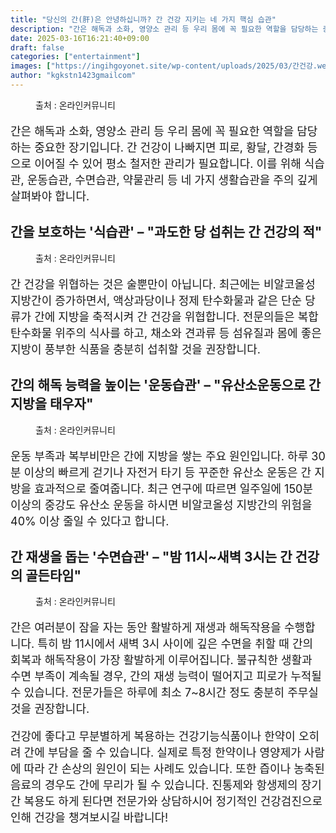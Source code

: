 ```yaml
---
title: "당신의 간(肝)은 안녕하십니까? 간 건강 지키는 네 가지 핵심 습관"
description: "간은 해독과 소화, 영양소 관리 등 우리 몸에 꼭 필요한 역할을 담당하는 중요한 장기입니다. 간 건강이 나빠지면 피로, 황달, 간경화 등으로 이어질 수 있어 평소 철저한 관리가 필요합니다. 이를 위해 식습관, 운동습관, 수면습관, 약물관리 등 네 가지 생활습관을 주의 "
date: 2025-03-16T16:21:40+09:00
draft: false
categories: ["entertainment"]
images: ["https://ingihgoyonet.site/wp-content/uploads/2025/03/간건강.webp", "https://ingihgoyonet.site/wp-content/uploads/2025/03/과도한당섭취-1024x683.jpg", "https://ingihgoyonet.site/wp-content/uploads/2025/03/유산소운동-1-1024x683.jpg", "https://ingihgoyonet.site/wp-content/uploads/2025/03/수면-1-1024x683.jpg"]
author: "kgkstn1423gmailcom"
---
```


<figure ><img src="https://ingihgoyonet.site/wp-content/uploads/2025/03/간건강.webp" alt="" style="aspect-ratio:16/9;object-fit:cover"/><figcaption >출처 : 온라인커뮤니티</figcaption></figure> <p style="font-size:18px">간은 해독과 소화, 영양소 관리 등 우리 몸에 꼭 필요한 역할을 담당하는 중요한 장기입니다. 간 건강이 나빠지면 피로, 황달, 간경화 등으로 이어질 수 있어 평소 철저한 관리가 필요합니다. 이를 위해 식습관, 운동습관, 수면습관, 약물관리 등 네 가지 생활습관을 주의 깊게 살펴봐야 합니다.</p> <h2 >간을 보호하는 '식습관' – "과도한 당 섭취는 간 건강의 적"</h2> <figure ><img src="https://ingihgoyonet.site/wp-content/uploads/2025/03/과도한당섭취-1024x683.jpg" alt="" style="aspect-ratio:16/9;object-fit:cover"/><figcaption >출처 : 온라인커뮤니티</figcaption></figure> <p style="font-size:18px">간 건강을 위협하는 것은 술뿐만이 아닙니다. 최근에는 비알코올성 지방간이 증가하면서, 액상과당이나 정제 탄수화물과 같은 단순 당류가 간에 지방을 축적시켜 간 건강을 위협합니다. 전문의들은 복합 탄수화물 위주의 식사를 하고, 채소와 견과류 등 섬유질과 몸에 좋은 지방이 풍부한 식품을 충분히 섭취할 것을 권장합니다.</p> <h2 >간의 해독 능력을 높이는 '운동습관' – "유산소운동으로 간 지방을 태우자"</h2> <figure ><img src="https://ingihgoyonet.site/wp-content/uploads/2025/03/유산소운동-1-1024x683.jpg" alt="" style="aspect-ratio:16/9;object-fit:cover"/><figcaption >출처 : 온라인커뮤니티</figcaption></figure> <p style="font-size:18px">운동 부족과 복부비만은 간에 지방을 쌓는 주요 원인입니다. 하루 30분 이상의 빠르게 걷기나 자전거 타기 등 꾸준한 유산소 운동은 간 지방을 효과적으로 줄여줍니다. 최근 연구에 따르면 일주일에 150분 이상의 중강도 유산소 운동을 하시면 비알코올성 지방간의 위험을 40% 이상 줄일 수 있다고 합니다.</p> <h2 >간 재생을 돕는 '수면습관' – "밤 11시~새벽 3시는 간 건강의 골든타임"</h2> <figure ><img src="https://ingihgoyonet.site/wp-content/uploads/2025/03/수면-1-1024x683.jpg" alt="" style="aspect-ratio:16/9;object-fit:cover"/><figcaption >출처 : 온라인커뮤니티</figcaption></figure> <p style="font-size:18px">간은 여러분이 잠을 자는 동안 활발하게 재생과 해독작용을 수행합니다. 특히 밤 11시에서 새벽 3시 사이에 깊은 수면을 취할 때 간의 회복과 해독작용이 가장 활발하게 이루어집니다. 불규칙한 생활과 수면 부족이 계속될 경우, 간의 재생 능력이 떨어지고 피로가 누적될 수 있습니다. 전문가들은 하루에 최소 7~8시간 정도 충분히 주무실 것을 권장합니다. </p> <p style="font-size:18px">건강에 좋다고 무분별하게 복용하는 건강기능식품이나 한약이 오히려 간에 부담을 줄 수 있습니다. 실제로 특정 한약이나 영양제가 사람에 따라 간 손상의 원인이 되는 사례도 있습니다. 또한 즙이나 농축된 음료의 경우도 간에 무리가 될 수 있습니다. 진통제와 항생제의 장기간 복용도 하게 된다면 전문가와 상담하시어 정기적인 건강검진으로 인해 건강을 챙겨보시길 바랍니다!</p>